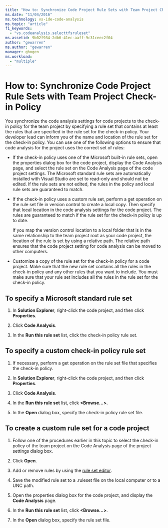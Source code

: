 ```yaml
---
title: "How to: Synchronize Code Project Rule Sets with Team Project Check-in Policy | Microsoft Docs"
ms.date: "11/04/2016"
ms.technology: vs-ide-code-analysis
ms.topic: "article"
f1_keywords:
  - "vs.codeanalysis.selecttfsruleset"
ms.assetid: 9b02f934-2db6-41ec-aaff-9c31ceec2f04
author: "gewarren"
ms.author: "gewarren"
manager: ghogen
ms.workload:
  - "multiple"
---
```

# How to: Synchronize Code Project Rule Sets with Team Project Check-in Policy

You synchronize the code analysis settings for code projects to the check-in policy for the team project by specifying a rule set that contains at least the rules that are specified in the rule set for the check-in policy. Your developer lead can inform you of the name and location of the rule set for the check-in policy. You can use one of the following options to ensure that code analysis for the project uses the correct set of rules:

-   If the check-in policy uses one of the Microsoft built-in rule sets, open the properties dialog box for the code project, display the Code Analysis page, and select the rule set on the Code Analysis page of the code project settings. The Microsoft standard rule sets are automatically installed with Visual Studio are set to read-only and should not be edited. If the rule sets are not edited, the rules in the policy and local rule sets are guaranteed to match.

-   If the check-in policy uses a custom rule set, perform a get operation on the rule set file in version control to create a local copy. Then specify that local location in the code analysis settings for the code project. The rules are guaranteed to match if the rule set for the check-in policy is up to date.

     If you map the version control location to a local folder that is in the same relationship to the team project root as your code project, the location of the rule is set by using a relative path. The relative path ensures that the code project setting for code analysis can be moved to other computers.

-   Customize a copy of the rule set for the check-in policy for a code project. Make sure that the new rule set contains all the rules in the check-in policy and any other rules that you want to include. You must make sure that your rule set includes all the rules in the rule set for the check-in policy.

## To specify a Microsoft standard rule set

1.  In **Solution Explorer**, right-click the code project, and then click **Properties**.

2.  Click **Code Analysis**.

3.  In the **Run this rule set** list, click the check-in policy rule set.

## To specify a custom check-in policy rule set

1.  If necessary, perform a get operation on the rule set file that specifies the check-in policy.

2.  In **Solution Explorer**, right-click the code project, and then click **Properties**.

3.  Click **Code Analysis**.

4.  In the **Run this rule set** list, click **\<Browse...>**.

5.  In the **Open** dialog box, specify the check-in policy rule set file.

## To create a custom rule set for a code project

1.  Follow one of the procedures earlier in this topic to select the check-in policy of the team project on the Code Analysis page of the project settings dialog box.

2.  Click **Open**.

3.  Add or remove rules by using the [rule set editor](../code-quality/how-to-create-a-custom-rule-set.md).

4.  Save the modified rule set to a .ruleset file on the local computer or to a UNC path.

5.  Open the properties dialog box for the code project, and display the **Code Analysis** page.

6.  In the **Run this rule set** list, click **\<Browse...>**.

7.  In the **Open** dialog box, specify the rule set file.